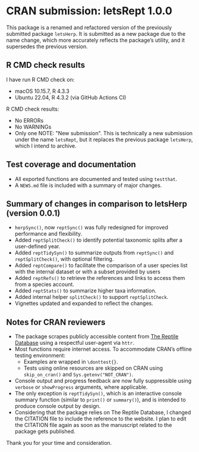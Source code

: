 # CRAN submission: letsRept 1.0.0

This package is a renamed and refactored version of the previously submitted package `letsHerp`.
It is submitted as a new package due to the name change, which more accurately reflects the package’s utility, and it supersedes the previous version.

## R CMD check results

I have run R CMD check on:
- macOS 10.15.7, R 4.3.3  
- Ubuntu 22.04, R 4.3.2 (via GitHub Actions CI)

R CMD check results:  
- No ERRORs  
- No WARNINGs  
- Only one NOTE: "New submission". This is technically a new submission under the name `letsRept`, but it replaces the previous package `letsHerp`, which I intend to archive.

## Test coverage and documentation

- All exported functions are documented and tested using `testthat`.  
- A `NEWS.md` file is included with a summary of major changes.

## Summary of changes in comparison to letsHerp (version 0.0.1)

- `herpSync()`, now `reptSync()` was fully redesigned for improved performance and flexibility.
- Added `reptSplitCheck()` to identify potential taxonomic splits after a user-defined year.
- Added `reptTidySyn()` to summarize outputs from `reptSync()` and `reptSplitCheck()`, with optional filtering.
- Added `reptCompare()` to facilitate the comparison of a user species list with the internal dataset or with a subset provided by users
- Added `reptRefs()` to retrieve the references and links to access them from a species account.
- Added `reptStats()` to summarize higher taxa information.
- Added internal helper `splitCheck()` to support `reptSplitCheck`.
- Vignettes updated and expanded to reflect the changes.

## Notes for CRAN reviewers

- The package scrapes publicly accessible content from [The Reptile Database](https://reptile-database.reptarium.cz) using a respectful user-agent via `httr`.
- Most functions require internet access. To accommodate CRAN’s offline testing environment:
  - Examples are wrapped in `\donttest{}`.
  - Tests using online resources are skipped on CRAN using `skip_on_cran()` and `Sys.getenv("NOT_CRAN")`.
- Console output and progress feedback are now fully suppressible using `verbose` or `showProgress` arguments, where applicable.
- The only exception is `reptTidySyn()`, which is an interactive console summary function (similar to `print()` or `summary()`), and is intended to produce console output by design.
- Considering that the package relies on The Reptile Database, I changed the CITATION file to include the reference to the website. I plan to edit the CITATION file again as soon as the manuscript related to the package gets published.

Thank you for your time and consideration.
